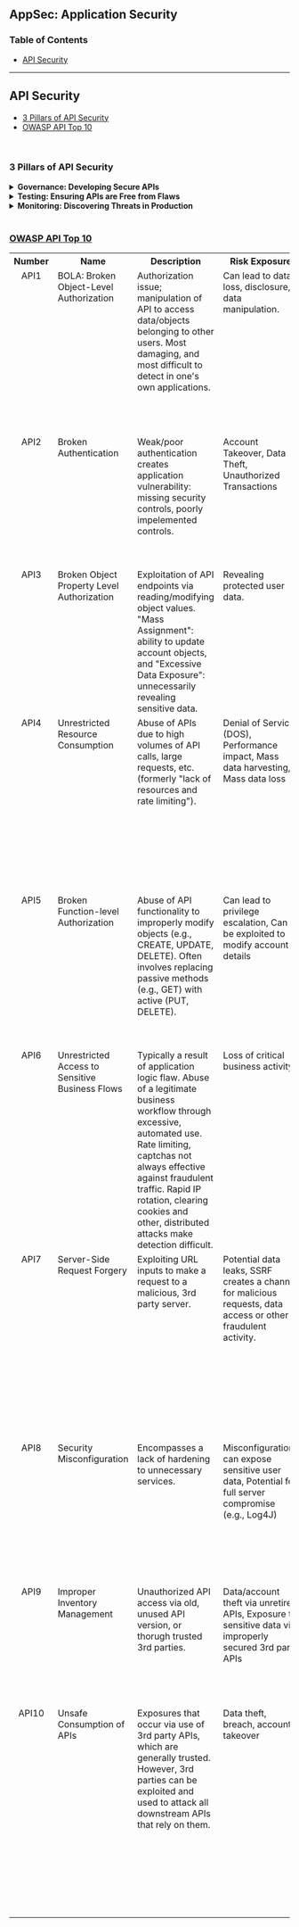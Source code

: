 ## AppSec: Application Security

### Table of Contents
- [API Security](#api-security)


----

## API Security
- [3 Pillars of API Security](#3-pillars-of-api-security)
- [OWASP API Top 10](#owasp-api-top-10)

<br>

### 3 Pillars of API Security

<details>
  <summary> <b>Governance: Developing Secure APIs</b> </summary>
  
  <ul>
    <li><b>Benefits: </b>Establish consistency, Set expectations, Establishing standard processes, Enforcing security</li>
    <li><b>Awareness: </b>Know your APIs (e.g., infrastructure), Know your data (e.g., access), Know your risks</li>
    <ul>
      <li>Get Full Inventory of APIs: Purpose, Owner, Documentation</li>
      <li>Standardize & Enforce API Deployment Process: Ensure APIs are deployed after proper validation and approval, Enforce governance via Gateway & Marketplace</li>
      <li>Mandate API Documentation: Ensure APIs are consistent and reusable, Define documentation requirements</li>
      <li>Create API Development Standards: Style guides, Authentication requirements, Versioning, PII tracking</li>
      <li>Threat Modeling: 
        <ul>
          <li>Identify: APIs, Business flows, Data, Access Paths</li>
          <li>Assess: Vulnerabilities, Logic flaws, Access controls, 3rd party risk</li>
          <li>Probability: Examine likelihood of attack</li>
          <li>Impact: Understand Damage, Loss, Consequences of attack</li>
          <li>Mitigation: Develop a plan to address the risk</li>
        </ul>
      </li>
    </ul>
    <li><b>Policy: </b>Engineering process (e.g., dev & deploy), API documentation, Style guides</li>
    <ul>
      <li>Design Guides: Promote Governance, Consistency</li>
        <ul>
          <li>Authentication: type (basic, token, certificate), how to implement</li>
          <li>Authorization: Who has access to what, Enforcement policies</li>
          <li>Naming Conventions: URIs as nouns, Methods as verbs, Pluralization, Hierarchy, Case, Language, No jargon/abbreviations</li>
          <li>Error Codes: Status codes, Reference ID, Human readable messages</li>
          <li>Versioning: When to implement vs. not, Version types</li>
          <li>Units, Formats, Standards: Date/time formats, Timezones</li>
        </ul>
    </ul>
  </ul>
</details>

<details>
  <summary> <b>Testing: Ensuring APIs are Free from Flaws</b> </summary>

<ul>
  <li><b>API-First Testing: </b> Evaluate the API layer independent from the Web/Mobile App layer.</li>
  <li><b>API Pentesting Regiment:</b> Reconnaissance, Scanning, Endpoint Analysis, Authentication, Authorization, Assets Management, Injection, Mass Assignment, Rate-Limiting</li>
  <li><b>PenTesting Categories:</li>
    <ul>
      <li>API Security: Unsecure Endpoints, Authentication exploits, Enumeration, DOS & Rate-limiting, Missing TLS/SSL issues, Fuzzing/Injection, Fuzzing/Input validation, Server-side resource forgery, Server properties leaks</li>
      <li>Data Security: Access Control, Excessive/Sensitive data exposure, PII/PHI/PCI-DSS data, File/Directory exposure, Encryption At-Rest, Data exfiltration</li>
      <li>Business Logic: Cross-account access, API function abuse, Role-based access control, Pen-testing</li>
    </ul>
</ul>

</details>

<details>
  <summary> <b>Monitoring: Discovering Threats in Production</b> </summary>

<ul>
  <li><b>Runtime Protection: </b>Policy enforcement, Authentication, Traffic filtering</li>
  <li><b>Threat Detection: </b>Fraudulent traffic, Distributed attacks, Incident response </li>
  <li><b>Control Validation: </b>Verify API controls, Uncover anomalies</li>
  <li><b>Monitoring Approaches:</b>
    <ul>
      <li>Proactive (Blocking): API Gateway, Web App Firewall</li>
      <li>Reactive (Alerting): Logging, SIEM, Runtime API Threat Management</li>
    </ul>
  </li>
  <li><b>API Discovery:</b>
    <ul>
      <li>Monitoring can aid API inventory efforts: Identify API endpoints in use, Discover undocumented/unknown APIs</li>
      <li>Comprehensive discovery requires more resources: API Gateway, WAP, Code repository, Application testing, Crawling</li>
      <li>Reliance on traffic-based discovery misses: Internal API traffic unseen by traffic analysis tool, Pre-prod APIs, Unexercised endpoints</li>
    </ul>
  </li>
  <li><b>Limitations of Monitoring:</b>
    <ul>
      <li>Difficult to get full visibility: Requires sensors at every network segment</li>
      <li>High false-positive rate on threat detection: Live traffic contains limited context</li>
      <li>SaaS-based monitoring requres data share with 3rd parties: Increased privacy concern, bandwidth requirements</li>
      <li>Traffic-blocking solutions (e.g., firewalls) add latency</li>
    </ul>
  </li>
</ul>

</details>

<br>

### [OWASP API Top 10](https://owasp.org/API-Security/editions/2023/en/0x11-t10/)

<table>
  <tr>
    <th>Number</th>
    <th>Name</th>
    <th>Description</th>
    <th>Risk Exposure</th>
    <th>Example</th>
    <th>Prevention</th>
  </tr>
  <tr>
    <td align='center' valign='top'>API1</td>
    <td valign='top'>BOLA: Broken Object-Level Authorization</td>
    <td valign='top'>Authorization issue; manipulation of API to access data/objects belonging to other users. Most damaging, and most difficult to detect in one's own applications.</td>
    <td valign='top'>Can lead to data loss, disclosure, data manipulation.</td>
    <td valign='top'><ul><li>Attacker authenticates as User A, then retrieves data on User B.</li></ul></td>
    <td valign='top'><ul><li>Define data access policies and implement associated controls.</li><li>Enforce data access controls at application logic layer.</li><li>Implement automated testing to find BOLA flaws.</li></ul></td>
  </tr>
  <tr>
    <td align='center' valign='top'>API2</td>
    <td valign='top'>Broken Authentication</td>
    <td valign='top'>Weak/poor authentication creates application vulnerability: missing security controls, poorly impelemented controls.</td>
    <td valign='top'>Account Takeover, Data Theft, Unauthorized Transactions</td>
    <td valign='top'><ul><li>Weak password requirements.</li><li>Credential stuffing: brute force ID/PW.</li><li>No captcha/rate limiting/lockout.</li><li>Non-validation of token expiration.</li><li>Insecure password storage.</li></ul></td>
    <td valign='top'><ul><li>Define authentication policies and standards; follow best practices</li><li>Implement continuous testing.</li></ul></td>
  </tr>
  <tr>
    <td align='center' valign='top'>API3</td>
    <td valign='top'>Broken Object Property Level Authorization</td>
    <td valign='top'>Exploitation of API endpoints via reading/modifying object values. "Mass Assignment": ability to update account objects, and "Excessive Data Exposure": unnecessarily revealing sensitive data.</td>
    <td valign='top'>Revealing protected user data.</td>
    <td valign='top'><ul><li>User is able to set "account-type=premium".</li><li>User search endpoint returns excessive, unnecessary details (e.g., PII data).</li></ul></td>
    <td valign='top'><ul><li>Ensure user can only access legitimate, permitted fields.</li><li>Return only minimum amount of data required for the task-specific use case.</li></ul></td>
  </tr>
  <tr>
    <td align='center' valign='top'>API4</td>
    <td valign='top'>Unrestricted Resource Consumption</td>
    <td valign='top'>Abuse of APIs due to high volumes of API calls, large requests, etc. (formerly "lack of resources and rate limiting").</td>
    <td valign='top'>Denial of Service (DOS), Performance impact, Mass data harvesting, Mass data loss</td>
    <td valign='top'><ul><li>Missing/inadequate rate controls to throttle or meter request volume per user account and per client.</li><li>Execution timeouts.</li><li>Max memory allocation.</li><li>Max number of files, upload size.</li><li>Excessive operations in single request.</li><li>Excessive records returned in single request.</li></ul></td>
    <td valign='top'><ul><li>Implement traffic controls.</li><li>Test effectiveness of controls.</li></ul></td>
  </tr>
  <tr>
    <td align='center' valign='top'>API5</td>
    <td valign='top'>Broken Function-level Authorization</td>
    <td valign='top'>Abuse of API functionality to improperly modify objects (e.g., CREATE, UPDATE, DELETE). Often involves replacing passive methods (e.g., GET) with active (PUT, DELETE).</td>
    <td valign='top'>Can lead to privilege escalation, Can be exploited to modify account details</td>
    <td valign='top'><ul><li>Modify parameters: "role=admin".</li><li>Delete an invoice.</li><li>Set account balance to $0.</li><li>Set GPA to 4.0.</li></ul></td>
    <td valign='top'><ul><li>Identify functions that expose high sensitivity capability and develop controls to limit access.</li><li>Implement continuous release testing to ensure proper behavior.</li></ul></td>
  </tr>
  <tr>
    <td align='center' valign='top'>API6</td>
    <td valign='top'>Unrestricted Access to Sensitive Business Flows</td>
    <td valign='top'>Typically a result of application logic flaw. Abuse of a legitimate business workflow through excessive, automated use. Rate limiting, captchas not always effective against fraudulent traffic. Rapid IP rotation, clearing cookies and other, distributed attacks make detection difficult.</td>
    <td valign='top'>Loss of critical business activity</td>
    <td valign='top'><ul><li>Mass, automated ticket purchasing.</li><li>High volume referral bonuses.</li></ul></td>
    <td valign='top'><ul><li>Identify critical business workflows.</li><li>Implement fraudulent traffic detection and control.</li><li>Setup and automate testing of control mechanisms.</li></ul></td>
  </tr>
  <tr>
    <td align='center' valign='top'>API7</td>
    <td valign='top'>Server-Side Request Forgery</td>
    <td valign='top'>Exploiting URL inputs to make a request to a malicious, 3rd party server.</td>
    <td valign='top'>Potential data leaks, SSRF creates a channel for malicious requests, data access or other fraudulent activity.</td>
    <td valign='top'><ul><li>Local file injection.</li><li>Malware downloaded from malicious site.</li><li>User submits (e.g., http://localhost/api/user-data).</li></ul></td>
    <td valign='top'><ul><li>Validate and sanitize ALL user-supplied information, including URL parameters.</li><li>Ensure communication permitted with trusted resources only.</li><li>Test URL validation effectiveness (e.g., fuzzing).</li></ul></td>
  </tr>
  <tr>
    <td align='center' valign='top'>API8</td>
    <td valign='top'>Security Misconfiguration</td>
    <td valign='top'>Encompasses a lack of hardening to unnecessary services.</td>
    <td valign='top'>Misconfigurations can expose sensitive user data, Potential for full server compromise (e.g., Log4J)</td>
    <td valign='top'><ul><li>Lack of security hardening.</li><li>Improperly configured permissions.</li><li>Missing security patches.</li><li>Unncessary features enabled.</li><li>Missing TLS.</li><li>CORS policy missing/improperly set.</li></ul></td>
    <td valign='top'><ul><li>Implement hardening procedures.</li><li>Routinely review configurations.</li><li>Implement automated, continuous security testing.</li></ul></td>
  </tr>
  <tr>
    <td align='center' valign='top'>API9</td>
    <td valign='top'>Improper Inventory Management</td>
    <td valign='top'>Unauthorized API access via old, unused API version, or thorugh trusted 3rd parties.</td>
    <td valign='top'>Data/account theft via unretired APIs, Exposure to sensitive data via improperly secured 3rd party APIs</td>
    <td valign='top'><ul><li>Old versions of APIs.</li><li>Unpatched endpoints.</li><li>Endpoints with weaker security.</li><li>Outdated documentation.</li><li>Unnecessarily exposed endpoints.</li><li>API access via 3rd party.</li></ul></td>
    <td valign='top'><ul><li>Deploy/manage all APIs in Gateway.</li><li>Define rules for versioning and retirement.</li><li>Periodically audit 3rd party access.</li></ul></td>
  </tr>
  <tr>
    <td align='center' valign='top'>API10</td>
    <td valign='top'>Unsafe Consumption of APIs</td>
    <td valign='top'>Exposures that occur via use of 3rd party APIs, which are generally trusted. However, 3rd parties can be exploited and used to attack all downstream APIs that rely on them.</td>
    <td valign='top'>Data theft, breach, account takeover</td>
    <td valign='top'><ul><li>Attacker inserts malicious address data to validation site used by Client.</li><li>Client fails too validate data and gets exploited.</li></ul></td>
    <td valign='top'><ul><li>Validate data returned by 3rd party APIs.</li><li>Evaluate security controls of 3rd party APIs.</li><li>Encrypt all API communications.</li><li>Maintain approved list of known locations integration APIs may be redirected, and routinely validate this list.</li></ul></td>
  </tr>
</table>
